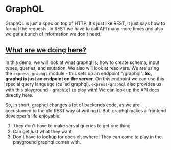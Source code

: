 # GraphQL

GraphQL is just a spec on top of HTTP. It's just like REST, it just says how to format the requests. In REST we have to call API many more times and also we get a bunch of information we don't need.

## [What are we doing here?](https://youtu.be/_Zss2Mbz4Bs)

In this demo, we will look at what graphql is, how to create schema, input types, queries, and mutation. We also will look at resolvers.
We are using the `express-graphql` module - this sets up an endpoint "/graphql". **So, graphql is just an endpoint on the server**. On this endpoint we can use this special query language (called graphql). `express-graphql` also provides us with this playground - `graphiql` to play with! We can look up the API docs directly here.

So, in short, graphql changes a lot of backends code, as we are accustomed to the old REST way of writing it. But, graphql makes a frontend developer's life enjoyable!

1. They don't have to make serval queries to get one thing
2. Can get _just_ what they want
3. Don't have to lookup for docs elsewhere! They can come to play in the playground graphql comes with.
